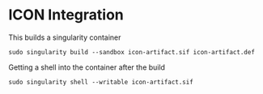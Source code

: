 ICON Integration
================

This builds a singularity container

```
sudo singularity build --sandbox icon-artifact.sif icon-artifact.def
```

Getting a shell into the container after the build

```
sudo singularity shell --writable icon-artifact.sif
```
